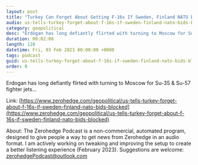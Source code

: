 ```yaml
---
layout: post
title: "Turkey Can Forget About Getting F-16s If Sweden, Finland NATO Bids Blocked: Senators"
audio: us-tells-turkey-forget-about-f-16s-if-sweden-finland-nato-bids-blocked-0
category: geopolitical
desc: "Erdogan has long defiantly flirted with turning to Moscow for Su-35 &amp; Su-57 fighter jets... "
duration: 00:02:08
length: 128
datetime: Fri, 03 Feb 2023 00:00:00 +0000
tags: podcast
guid: us-tells-turkey-forget-about-f-16s-if-sweden-finland-nato-bids-blocked-0
order: 0
---
```

Erdogan has long defiantly flirted with turning to Moscow for Su-35 &amp; Su-57 fighter jets... 

Link: [https://www.zerohedge.com/geopolitical/us-tells-turkey-forget-about-f-16s-if-sweden-finland-nato-bids-blocked](https://www.zerohedge.com/geopolitical/us-tells-turkey-forget-about-f-16s-if-sweden-finland-nato-bids-blocked)

About: The Zerohedge Podcast is a non-commercial, automated program, designed to give people a way to get news from Zerohedge in an audio format.  I am actively working on tweaking and improving the setup to create a better listening experience (February 2023).  Suggestions are welcome: [zerohedgePodcast@outlook.com](mailto:zerohedgePodcast@outlook.com)